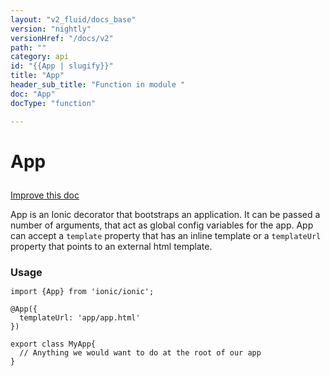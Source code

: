 ```yaml
---
layout: "v2_fluid/docs_base"
version: "nightly"
versionHref: "/docs/v2"
path: ""
category: api
id: "{{App | slugify}}"
title: "App"
header_sub_title: "Function in module "
doc: "App"
docType: "function"

---
```










<h1 class="api-title">


App






</h1>

<a class="improve-v2-docs" href='http://github.com/driftyco/ionic/edit/2.0/ionic/decorators/app.ts#L6'>
Improve this doc
</a>






<!-- description -->

<p>App is an Ionic decorator that bootstraps an application. It can be passed a number of arguments, that act as global config variables for the app.
App can accept a <code>template</code> property that has an inline template or a <code>templateUrl</code> property that points to an external html template.</p>

<!-- @usage tag -->

<h3 style="margin-bottom: 7px">Usage</h3>


<pre><code class="lang-ts">import {App} from &#39;ionic/ionic&#39;;

@App({
  templateUrl: &#39;app/app.html&#39;
})

export class MyApp{
  // Anything we would want to do at the root of our app
}
</code></pre>




<!-- @property tags -->


<!-- methods on the class --><!-- related link --><!-- end content block -->


<!-- end body block -->

